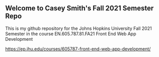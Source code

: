 ## Welcome to Casey Smith's Fall 2021 Semester Repo

This is my github repository for the Johns Hopkins University Fall 2021 Semester in the course EN.605.787.81.FA21 Front End Web App Development

https://ep.jhu.edu/courses/605787-front-end-web-app-development/
